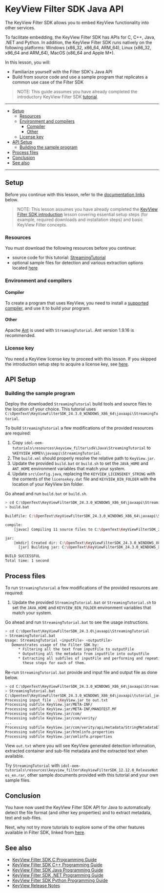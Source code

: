 # KeyView Filter SDK Java API

The KeyView Filter SDK allows you to embed KeyView functionality into other services.

To facilitate embedding, the KeyView Filter SDK has APIs for C, C++, Java, .NET and Python.  In addition, the KeyView Filter SDK runs natively on the following platforms: Windows (x86_32, x86_64, ARM_64), Linux (x86_32, x86_64 and ARM_64), MacOS (x86_64 and Apple M*). 

In this lesson, you will:

- Familiarize yourself with the Filter SDK's Java API
- Build from source code and use a sample program that replicates a common use case of the Filter SDK

> NOTE: This guide assumes you have already completed the introductory KeyView Filter SDK [tutorial](introduction.md#keyview-filter-sdk-introduction).

---

- [Setup](#setup)
  - [Resources](#resources)
  - [Environment and compilers](#environment-and-compilers)
    - [Compiler](#compiler)
    - [Other](#other)
  - [License key](#license-key)
- [API Setup](#api-setup)
  - [Building the sample program](#building-the-sample-program)
- [Process files](#process-files)
- [Conclusion](#conclusion)
- [See also](#see-also)

---

## Setup

Before you continue with this lesson, refer to the [documentation links](#see-also) below.

> NOTE: This lesson assumes you have already completed the [KeyView Filter SDK introduction](introduction.md#keyview-filter-sdk-introduction) lesson covering essential setup steps (for example, required downloads and installation steps) and basic KeyView Filter concepts.

### Resources

You must download the following resources before you continue:
- source code for this tutorial: [StreamingTutorial](../../resources/keyview_filter/sdk/Java/StreamingTutorial)
- optional sample files for detection and various extraction options located [here](../../resources/keyview_filter)

### Environment and compilers

#### Compiler

To create a program that uses KeyView, you need to install a [supported compiler](https://www.microfocus.com/documentation/idol/IDOL_24_3/KeyviewFilterSDK_24.3_Documentation/Guides/html/java-programming/Content/Shared/_KV_Platform_Compilers.htm), and use it to build your program.

#### Other

Apache [Ant](https://ant.apache.org/) is used with `StreamingTutorial`.  Ant version 1.9.16 is recommended.

### License key

You need a KeyView license key to proceed with this lesson.  If you skipped the introduction setup step to acquire a license key, see [here](introduction.md#activate-a-license-key).

## API Setup

### Building the sample program

Deploy the downloaded `StreamingTutorial` build tools and source files to the location of your choice.  This tutorial uses `C:\OpenText\KeyViewFilterSDK_24.3.0_WINDOWS_X86_64\javaapi\StreamingTutorial`.

To build `StreamingTutorial` a few modifications of the provided resources are required:
1. Copy `idol-oem-tutorials\resources\keyview_filter\sdk\Java\StreamingTutorial` to `%KEYVIEW_HOME%\javaapi\StreamingTutorial`.
1. The `build.xml` should properly resolve the relative path to `KeyView.jar`.
1. Update the provided `build.bat` or `build.sh` to set the `JAVA_HOME` and `ANT_HOME` environment variables that match your system.
1. Update `src\Config.java`, replacing the `KEYVIEW_LICENSEKEY_STRING` with the contents of the `licensekey.dat` file and `KEYVIEW_BIN_FOLDER` with the location of your KeyView bin folder.

Go ahead and run `build.bat` or `build.sh`.
```sh
> cd C:\OpenText\KeyViewFilterSDK_24.3.0_WINDOWS_X86_64\javaapi\StreamingTutorial
> build.bat

Buildfile: C:\OpenText\KeyViewFilterSDK_24.3.0_WINDOWS_X86_64\javaapi\StreamingTutorial\build.xml

compile:
    [javac] Compiling 11 source files to C:\OpenText\KeyViewFilterSDK_24.3.0_WINDOWS_X86_64\javaapi\StreamingTutorial\build\classes

jar:
    [mkdir] Created dir: C:\OpenText\KeyViewFilterSDK_24.3.0_WINDOWS_X86_64\javaapi\StreamingTutorial\build\jar
      [jar] Building jar: C:\OpenText\KeyViewFilterSDK_24.3.0_WINDOWS_X86_64\javaapi\StreamingTutorial\build\jar\StreamingTutorial.jar

BUILD SUCCESSFUL
Total time: 1 second
```

## Process files

To run `StreamingTutorial` a few modifications of the provided resources are required:
1. Update the provided `StreamingTutorial.bat` or `StreamingTutorial.sh` to set the `JAVA_HOME` and `KEYVIEW_BIN_FOLDER` environment variables that match your system.

Go ahead and run `StreamingTutorial.bat` to see the usage instructions.
```sh
> cd C:\OpenText\KeyViewFilterSDK_24.3.0\javaapi\StreamingTutorial
> StreamingTutorial.bat
Usage: StreamingTutorial <inputFile> <outputFile>
   Demonstrates usage of the Filter SDK by:
      * Filtering all the text from inputFile to outputFile
      * Outputting all the metadata from inputFile into outputFile
      * Extracting all subfiles of inputFile and performing and repeating
        these steps for each of them.
```

Re-run `StreamingTutorial.bat` provide and input file and output file as done below.
```sh
> cd C:\OpenText\KeyViewFilterSDK_24.3.0_WINDOWS_X86_64\javaapi\StreamingTutorial
> StreamingTutorial.bat 
C:\Opentext\KeyViewFilterSDK_24.3.0_WINDOWS_X86_64\javaapi\tutorial_java>StreamingTutorial.bat ..\KeyView.jar out.txt
Processing input file ..\KeyView.jar to out.txt
Processing subfile KeyView.jar/META-INF/
Processing subfile KeyView.jar/META-INF/MANIFEST.MF
Processing subfile KeyView.jar/com/
Processing subfile KeyView.jar/com/verity/
...
Processing subfile KeyView.jar/com/verity/api/metadata/StringMetadataElement.class
Processing subfile KeyView.jar/htmlinfo.properties
Processing subfile KeyView.jar/xmlinfo.properties
```

View `out.txt` where you will see KeyView generated detection information, extracted container and sub-file metadata and the extracted text when available.

Try `StreamingTutorial` with `idol-oem-tutorials\resources\keyview_filter\KeyViewFilterSDK_12.12.0_ReleaseNotes_en.rar`, other sample documents provided with this tutorial and your own sample files.

## Conclusion

You have now used the KeyView Filter SDK API for Java to automatically detect the file format (and other key properties) and to extract metadata, text and sub-files.

Next, why not try more tutorials to explore some of the other features available in Filter SDK, linked from [here](../keyview_filter/README.md#capability-showcase).

## See also

- [KeyView Filter SDK C Programming Guide](https://www.microfocus.com/documentation/idol/IDOL_24_3/KeyviewFilterSDK_24.3_Documentation/Guides/html/c-programming/index.html)
- [KeyView Filter SDK C++ Programming Guide](https://www.microfocus.com/documentation/idol/IDOL_24_3/KeyviewFilterSDK_24.3_Documentation/Guides/html/cpp-programming/index.html)
- [KeyView Filter SDK Java Programming Guide](https://www.microfocus.com/documentation/idol/IDOL_24_3/KeyviewFilterSDK_24.3_Documentation/Guides/html/java-programming/index.html)
- [KeyView Filter SDK .NET Programming Guide](https://www.microfocus.com/documentation/idol/IDOL_24_3/KeyviewFilterSDK_24.3_Documentation/Guides/html/dotnet-programming/index.html)
- [KeyView Filter SDK Python Programming Guide](https://www.microfocus.com/documentation/idol/IDOL_24_3/KeyviewFilterSDK_24.3_Documentation/Guides/html/python-programming/)
- [KeyView Release Notes](https://www.microfocus.com/documentation/idol/IDOL_24_3/IDOLReleaseNotes_24.3_Documentation/oem/Content/_KeyView.htm)